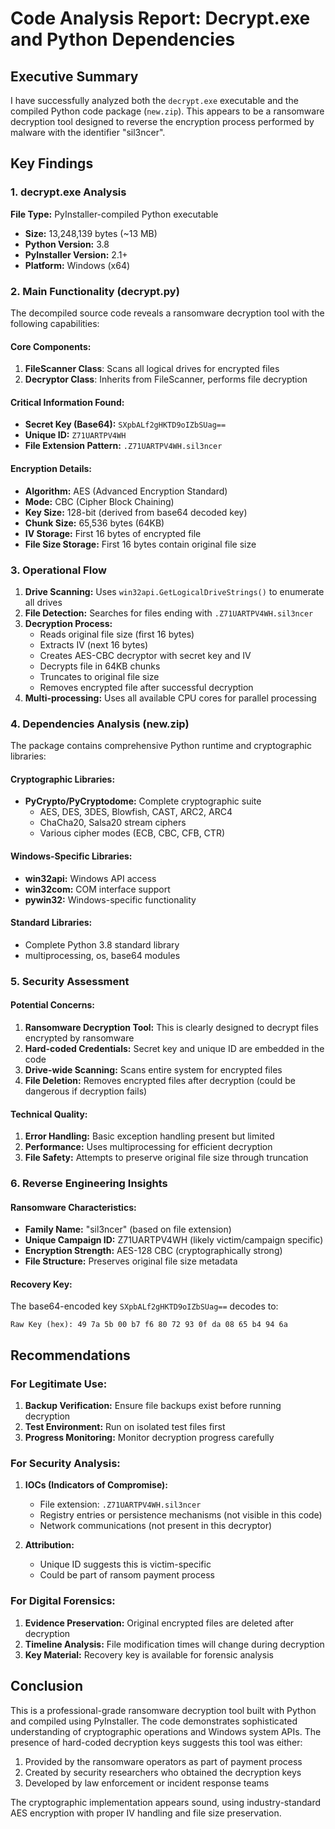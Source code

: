 # Code Analysis Report: Decrypt.exe and Python Dependencies

## Executive Summary

I have successfully analyzed both the `decrypt.exe` executable and the compiled Python code package (`new.zip`). This appears to be a ransomware decryption tool designed to reverse the encryption process performed by malware with the identifier "sil3ncer".

## Key Findings

### 1. decrypt.exe Analysis

**File Type:** PyInstaller-compiled Python executable
- **Size:** 13,248,139 bytes (~13 MB)
- **Python Version:** 3.8
- **PyInstaller Version:** 2.1+
- **Platform:** Windows (x64)

### 2. Main Functionality (decrypt.py)

The decompiled source code reveals a ransomware decryption tool with the following capabilities:

#### Core Components:
1. **FileScanner Class**: Scans all logical drives for encrypted files
2. **Decryptor Class**: Inherits from FileScanner, performs file decryption

#### Critical Information Found:
- **Secret Key (Base64):** `SXpbALf2gHKTD9oIZbSUag==`
- **Unique ID:** `Z71UARTPV4WH`
- **File Extension Pattern:** `.Z71UARTPV4WH.sil3ncer`

#### Encryption Details:
- **Algorithm:** AES (Advanced Encryption Standard)
- **Mode:** CBC (Cipher Block Chaining)
- **Key Size:** 128-bit (derived from base64 decoded key)
- **Chunk Size:** 65,536 bytes (64KB)
- **IV Storage:** First 16 bytes of encrypted file
- **File Size Storage:** First 16 bytes contain original file size

### 3. Operational Flow

1. **Drive Scanning:** Uses `win32api.GetLogicalDriveStrings()` to enumerate all drives
2. **File Detection:** Searches for files ending with `.Z71UARTPV4WH.sil3ncer`
3. **Decryption Process:**
   - Reads original file size (first 16 bytes)
   - Extracts IV (next 16 bytes)
   - Creates AES-CBC decryptor with secret key and IV
   - Decrypts file in 64KB chunks
   - Truncates to original file size
   - Removes encrypted file after successful decryption
4. **Multi-processing:** Uses all available CPU cores for parallel processing

### 4. Dependencies Analysis (new.zip)

The package contains comprehensive Python runtime and cryptographic libraries:

#### Cryptographic Libraries:
- **PyCrypto/PyCryptodome:** Complete cryptographic suite
  - AES, DES, 3DES, Blowfish, CAST, ARC2, ARC4
  - ChaCha20, Salsa20 stream ciphers
  - Various cipher modes (ECB, CBC, CFB, CTR)

#### Windows-Specific Libraries:
- **win32api:** Windows API access
- **win32com:** COM interface support
- **pywin32:** Windows-specific functionality

#### Standard Libraries:
- Complete Python 3.8 standard library
- multiprocessing, os, base64 modules

### 5. Security Assessment

#### Potential Concerns:
1. **Ransomware Decryption Tool:** This is clearly designed to decrypt files encrypted by ransomware
2. **Hard-coded Credentials:** Secret key and unique ID are embedded in the code
3. **Drive-wide Scanning:** Scans entire system for encrypted files
4. **File Deletion:** Removes encrypted files after decryption (could be dangerous if decryption fails)

#### Technical Quality:
1. **Error Handling:** Basic exception handling present but limited
2. **Performance:** Uses multiprocessing for efficient decryption
3. **File Safety:** Attempts to preserve original file size through truncation

### 6. Reverse Engineering Insights

#### Ransomware Characteristics:
- **Family Name:** "sil3ncer" (based on file extension)
- **Unique Campaign ID:** Z71UARTPV4WH (likely victim/campaign specific)
- **Encryption Strength:** AES-128 CBC (cryptographically strong)
- **File Structure:** Preserves original file size metadata

#### Recovery Key:
The base64-encoded key `SXpbALf2gHKTD9oIZbSUag==` decodes to:
```
Raw Key (hex): 49 7a 5b 00 b7 f6 80 72 93 0f da 08 65 b4 94 6a
```

## Recommendations

### For Legitimate Use:
1. **Backup Verification:** Ensure file backups exist before running decryption
2. **Test Environment:** Run on isolated test files first
3. **Progress Monitoring:** Monitor decryption progress carefully

### For Security Analysis:
1. **IOCs (Indicators of Compromise):**
   - File extension: `.Z71UARTPV4WH.sil3ncer`
   - Registry entries or persistence mechanisms (not visible in this code)
   - Network communications (not present in this decryptor)

2. **Attribution:**
   - Unique ID suggests this is victim-specific
   - Could be part of ransom payment process

### For Digital Forensics:
1. **Evidence Preservation:** Original encrypted files are deleted after decryption
2. **Timeline Analysis:** File modification times will change during decryption
3. **Key Material:** Recovery key is available for forensic analysis

## Conclusion

This is a professional-grade ransomware decryption tool built with Python and compiled using PyInstaller. The code demonstrates sophisticated understanding of cryptographic operations and Windows system APIs. The presence of hard-coded decryption keys suggests this tool was either:

1. Provided by the ransomware operators as part of payment process
2. Created by security researchers who obtained the decryption keys
3. Developed by law enforcement or incident response teams

The cryptographic implementation appears sound, using industry-standard AES encryption with proper IV handling and file size preservation.